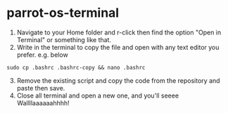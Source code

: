 # parrot-os-terminal

1. Navigate to your Home folder and r-click then find the option "Open in Terminal" or something like that.
2. Write in the terminal to copy the file and open with any text editor you prefer. e.g. below

~~~
sudo cp .bashrc .bashrc-copy && nano .bashrc
~~~

3. Remove the existing script and copy the code from the repository and paste then save.
4. Close all terminal and open a new one, and you'll seeee Wallllaaaaaahhhh!




